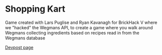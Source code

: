# Shopping Kart

Game created with Lars Puglise and Ryan Kavanagh for BrickHack V where we "hacked" the Wegmans API, to create a game where you walk around Wegmans collecting ingredients based on recipes read in from the Wegmans database

[Devpost page](https://devpost.com/software/shopping-kart)
